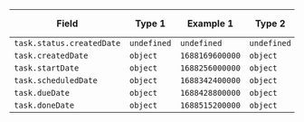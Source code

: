 <!-- placeholder to force blank line before included text -->

| Field | Type 1 | Example 1 | Type 2 | Example 2 |
| ----- | ----- | ----- | ----- | ----- |
| `task.status.createdDate` | `undefined` | `undefined` | `undefined` | `undefined` |
| `task.createdDate` | `object` | `1688169600000` | `object` | `null` |
| `task.startDate` | `object` | `1688256000000` | `object` | `null` |
| `task.scheduledDate` | `object` | `1688342400000` | `object` | `null` |
| `task.dueDate` | `object` | `1688428800000` | `object` | `null` |
| `task.doneDate` | `object` | `1688515200000` | `object` | `null` |


<!-- placeholder to force blank line after included text -->
